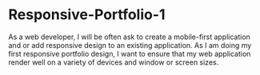 # Responsive-Portfolio-1
As a web developer, I will be often ask to create a mobile-first application and or add responsive design to an existing application.  As I am doing my first responsive portfolio design, I want to ensure that my web application render well on a variety of devices and window or screen sizes.
